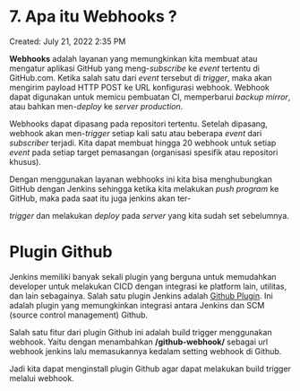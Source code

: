 # 7. Apa itu Webhooks ?

Created: July 21, 2022 2:35 PM

**Webhooks** adalah layanan yang memungkinkan kita membuat atau mengatur aplikasi GitHub yang meng-*subscribe* ke *event* tertentu di GitHub.com. Ketika salah satu dari *event* tersebut di *trigger*, maka akan mengirim payload HTTP POST ke URL konfigurasi webhook. Webhook dapat digunakan untuk memicu pembuatan CI, memperbarui *backup mirror*, atau bahkan men-*deploy* ke *server* *production*.

Webhooks dapat dipasang pada repositori tertentu. Setelah dipasang, webhook akan men-*trigger* setiap kali satu atau beberapa *event* dari *subscriber* terjadi. Kita dapat membuat hingga 20 webhook untuk setiap *event* pada setiap target pemasangan (organisasi spesifik atau repositori khusus).

Dengan menggunakan layanan webhooks ini kita bisa menghubungkan GitHub dengan Jenkins sehingga ketika kita melakukan *push program* ke GitHub, maka pada saat itu juga jenkins akan ter-

*trigger* dan melakukan *deploy* pada *server* yang kita sudah set sebelumnya.

# **Plugin Github**

Jenkins memiliki banyak sekali plugin yang berguna untuk memudahkan developer untuk melakukan CICD dengan integrasi ke platform lain, utilitas, dan lain sebagainya. Salah satu plugin Jenkins adalah [Github Plugin](https://plugins.jenkins.io/github/#plugin-content-github-hook-trigger-for-gitscm-polling). Ini adalah plugin yang memungkinkan integrasi antara Jenkins dan SCM (source control management) Github.

Salah satu fitur dari plugin Github ini adalah build trigger menggunakan webhook. Yaitu dengan menambahkan **/github-webhook/** sebagai url webhook jenkins lalu memasukannya kedalam setting webhook di Github.

Jadi kita dapat menginstall plugin Github agar dapat melakukan build trigger melalui webhook.